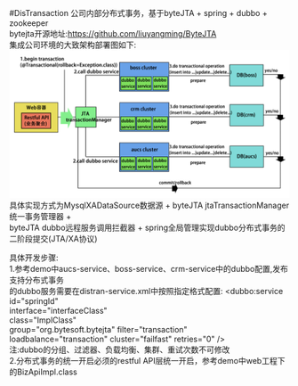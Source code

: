#DisTransaction
公司内部分布式事务，基于byteJTA + spring + dubbo + zookeeper  
bytejta开源地址:https://github.com/liuyangming/ByteJTA  
集成公司环境的大致架构部署图如下:  
![Alt text](/struct.jpg)  
具体实现方式为MysqlXADataSource数据源 + byteJTA jtaTransactionManager统一事务管理器 +  
byteJTA dubbo远程服务调用拦截器 + spring全局管理实现dubbo分布式事务的二阶段提交(JTA/XA协议)  

具体开发步骤:  
    1.参考demo中aucs-service、boss-service、crm-service中的dubbo配置,发布支持分布式事务  
    的dubbo服务需要在distran-service.xml中按照指定格式配置:
    <dubbo:service id="springId"  
    				   interface="interfaceClass"  
    				   class="ImplClass"  
    				   group="org.bytesoft.bytejta" filter="transaction"  
    				   loadbalance="transaction" cluster="failfast" retries="0" />  
    注:dubbo的分组、过滤器、负载均衡、集群、重试次数不可修改  
    2.分布式事务的统一开启必须的restful API层统一开启，参考demo中web工程下的BizApiImpl.class  
    